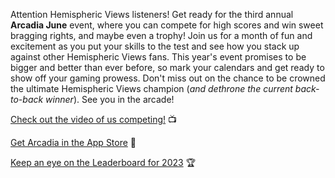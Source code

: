 Attention Hemispheric Views listeners! Get ready for the third annual **Arcadia June** event, where you can compete for high scores and win sweet bragging rights, and maybe even a trophy! Join us for a month of fun and excitement as you put your skills to the test and see how you stack up against other Hemispheric Views fans. This year's event promises to be bigger and better than ever before, so mark your calendars and get ready to show off your gaming prowess. Don't miss out on the chance to be crowned the ultimate Hemispheric Views champion (_and dethrone the current back-to-back winner_). See you in the arcade!

[Check out the video of us competing!](https://youtu.be/rPnj_JYXfJc) 📺

[Get Arcadia in the App Store](https://apps.apple.com/us/app/arcadia-arcade-watch-games/id1479608271) 📲

[Keep an eye on the Leaderboard for 2023](https://hemisphericviews.url.lol/arcadia2023) 🏆